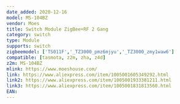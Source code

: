 ```yaml
---
date_added: 2020-12-16
model: MS-104BZ
vendor: Moes
title: Switch Module ZigBee+RF 2 Gang
category: switch
type: Module
supports: switch
zigbeemodel: ['TS011F','_TZ3000_pmz6mjyu','_TZ3000_zmy1waw6']
compatible: [tasmota, z2m, zha, z4d]
z2m: MS-104BZ
mlink: https://www.moeshouse.com/
link: https://www.aliexpress.com/item/1005001605349292.html
link2: https://www.aliexpress.com/item/1005001933381211.html
link3: https://www.aliexpress.com/item/1005001831813560.html
EAN: 
---
```

